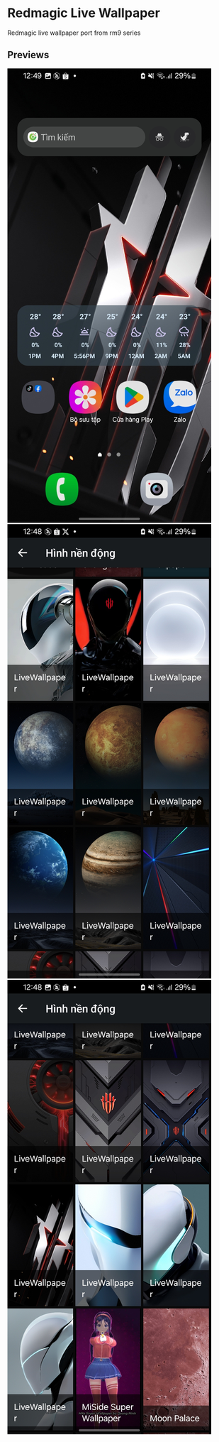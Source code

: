 # Redmagic Live Wallpaper
Redmagic live wallpaper port from rm9 series

## Previews
![preview1](preview1.jpg)
![preview2](preview2.jpg)
![preview3](preview3.jpg)
